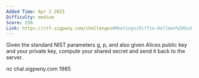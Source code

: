 ```yaml
---
Added Time: Apr 3 2023
Difficulty: medium
Score: 250
Link: https://ctf.sigpwny.com/challenges#Meetings/Diffie-Hellman%20God-544
---
```

Given the standard NIST parameters g, p, and also given Alices public key and your private key, compute your shared secret and send it back to the server.

nc chal.sigpwny.com 1985
